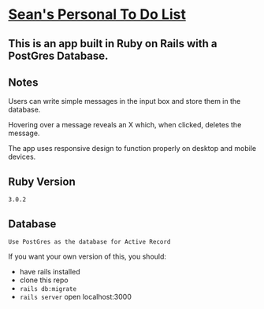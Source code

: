 # <a href="https://stickynote-todo.herokuapp.com/">Sean's Personal To Do List</a>

## This is an app built in Ruby on Rails with a PostGres Database. 

## Notes

Users can write simple messages in the input box and store them in the database. 

Hovering over a message reveals an X which, when clicked, deletes the message.

The app uses responsive design to function properly on desktop and mobile devices.

## Ruby Version
    3.0.2

## Database
    Use PostGres as the database for Active Record

If you want your own version of this, you should:
- have rails installed
- clone this repo
- <code>rails db:migrate</code>
- <code>rails server</code>
open localhost:3000